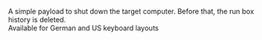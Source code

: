 A simple payload to shut down the target computer. Before that, the run box history is deleted. </br>
Available for German and US keyboard layouts
